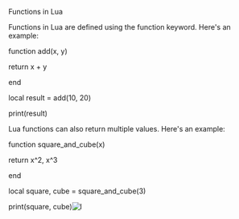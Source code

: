  Functions in Lua



Functions in Lua are defined using the function keyword. Here's an example:





function add(x, y)

  return x + y

end



local result = add(10, 20)

print(result)

Lua functions can also return multiple values. Here's an example:





function square_and_cube(x)

  return x^2, x^3

end



local square, cube = square_and_cube(3)

print(square, cube)![l](https://user-images.githubusercontent.com/116082827/234358699-ed7d214e-7fdb-4a70-8b22-c29bc2041768.jpeg)
